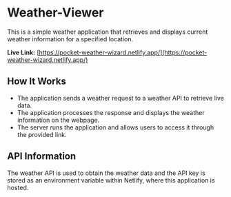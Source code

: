 # Weather-Viewer

This is a simple weather application that retrieves and displays current weather information for a specified location.

**Live Link:** [https://pocket-weather-wizard.netlify.app/](https://pocket-weather-wizard.netlify.app/)

## How It Works

*   The application sends a weather request to a weather API to retrieve live data.
*   The application processes the response and displays the weather information on the webpage.
*   The server runs the application and allows users to access it through the provided link.

## API Information

The weather API is used to obtain the weather data and the API key is stored as an environment variable within Netlify, where this application is hosted.
